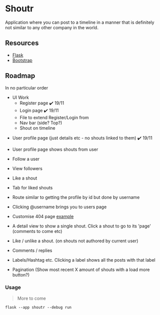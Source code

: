 # Shoutr

Application where you can post to a timeline in a manner that is definitely not similar to any other company in the world. 


## Resources

 - [Flask](https://flask.palletsprojects.com/en/2.2.x/)
 - [Bootstrap](https://getbootstrap.com/docs/5.0/getting-started/introduction/)

## Roadmap

In no particular order
* UI Work
  * Register page ✔️ 19/11
  * Login page ✔️ 19/11
  * File to extend Register/Login from
  * Nav bar (side? Top?)
  * Shout on timeline

- User profile page (just details etc - no shouts linked to them) ✔️ 19/11

- User profile page shows shouts from user

- Follow a user

- View followers

- Like a shout

- Tab for liked shouts

- Route similar to getting the profile by id but done by username

- Clicking @username brings you to users page

- Customise 404 page [example](https://flask.palletsprojects.com/en/2.2.x/errorhandling/#custom-error-pages)

- A detail view to show a single shout. Click a shout to go to its 'page' (comments to come etc)

- Like / unlike a shout. (on shouts not authored by current user)

- Comments / replies

- Labels/Hashtag etc. Clicking a label shows all the posts with that label

- Pagination (Show most recent X amount of shouts with a load more button?)
### Usage
> More to come
```
flask --app shoutr --debug run
```